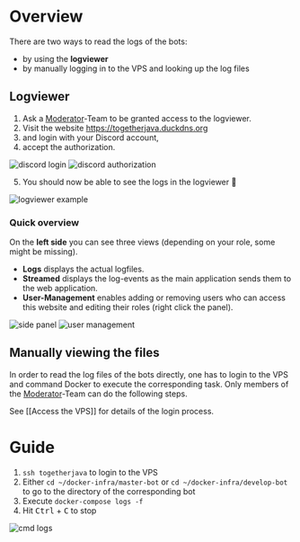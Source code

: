 # Overview

There are two ways to read the logs of the bots:
* by using the **logviewer**
* by manually logging in to the VPS and looking up the log files

## Logviewer

1. Ask a [Moderator](https://github.com/orgs/Together-Java/teams/moderators)-Team to be granted access to the logviewer.
2. Visit the website https://togetherjava.duckdns.org
3. and login with your Discord account,
4. accept the authorization.

![discord login](https://i.imgur.com/im6EMzO.png)
![discord authorization](https://i.imgur.com/pceELaM.png)

5. You should now be able to see the logs in the logviewer 🎉

![logviewer example](https://i.imgur.com/5cuZI85.png)

### Quick overview

On the **left side** you can see three views (depending on your role, some might be missing).
* **Logs** displays the actual logfiles.
* **Streamed** displays the log-events as the main application sends them to the web application.
* **User-Management** enables adding or removing users who can access this website and editing their roles (right click the panel).

![side panel](https://i.imgur.com/RM1tCy6.png)
![user management](https://i.imgur.com/xCygzQZ.png)

## Manually viewing the files

In order to read the log files of the bots directly, one has to login to the VPS and command Docker to execute the corresponding task. Only members of the [Moderator](https://github.com/orgs/Together-Java/teams/moderators)-Team can do the following steps.

See [[Access the VPS]] for details of the login process.

# Guide

1. `ssh togetherjava` to login to the VPS
2. Either `cd ~/docker-infra/master-bot` or `cd ~/docker-infra/develop-bot` to go to the directory of the corresponding bot
3. Execute `docker-compose logs -f`
4. Hit <kbd>Ctrl</kbd> + <kbd>C</kbd> to stop

![cmd logs](https://i.imgur.com/TTciCaY.png)